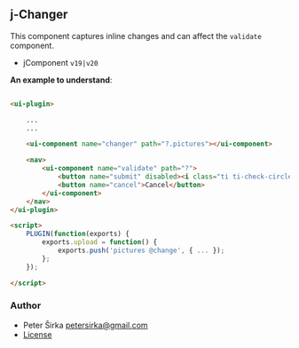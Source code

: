 ## j-Changer

This component captures inline changes and can affect the `validate` component.

- jComponent `v19|v20`

__An example to understand__:

```html

<ui-plugin>

	...
	...

	<ui-component name="changer" path="?.pictures"></ui-component>

	<nav>
		<ui-component name="validate" path="?">
			<button name="submit" disabled><i class="ti ti-check-circle mr5"></i>SUBMIT</button>
			<button name="cancel">Cancel</button>
		</ui-component>
	</nav>
</ui-plugin>

<script>
	PLUGIN(function(exports) {
		exports.upload = function() {
			exports.push('pictures @change', { ... });
		};
	});

</script>
```

### Author

- Peter Širka <petersirka@gmail.com>
- [License](https://www.totaljs.com/license/)